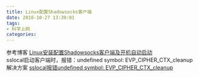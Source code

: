 ```yaml
---
title: Linux配置Shadowsocks客户端
date: 2018-10-27 13:39:01
tags:
- 科学上网
categories:  
---
```


参考博客  [Linux安装配置Shadowsocks客户端及开机自动启动](https://blog.huihut.com/2017/08/25/LinuxInstallConfigShadowsocksClient/)  
sslocal启动客户端时，报错：undefined symbol: EVP_CIPHER_CTX_cleanup  
解决方案  [sslocal报错undefined symbol: EVP_CIPHER_CTX_cleanup](http://blog.xuchaoji.com/archives/392)
